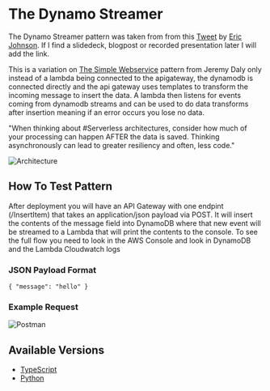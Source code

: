 # The Dynamo Streamer 

The Dynamo Streamer pattern was taken from from this [Tweet](https://twitter.com/edjgeek/status/1220227872511496192?s=20) by [Eric Johnson](https://twitter.com/edjgeek). If I find a slidedeck, blogpost or recorded presentation later I will add the link.

This is a variation on [The Simple Webservice](../the-simple-webservice/README.md) pattern from Jeremy Daly only instead of a lambda being connected to the apigateway, the dynamodb is connected directly and the api gateway uses templates to transform the incoming message to insert the data. A lambda then listens for events coming from dynamodb streams and can be used to do data transforms after insertion meaning if an error occurs you lose no data.

"When thinking about #Serverless architectures, consider how much of your processing can happen AFTER the data is saved. Thinking asynchronously can lead to greater resiliency and often, less code."

![Architecture](https://raw.githubusercontent.com/nideveloper/serverless/master/the-dynamo-streamer/img/arch.jpg)

## How To Test Pattern

After deployment you will have an API Gateway with one endpint (/InsertItem) that takes an application/json payload via POST. It will insert the contents of the message field into DynamoDB where that new event will be streamed to a Lambda that will print the contents to the console. To see the full flow you need to look in the AWS Console and look in DynamoDB and the Lambda Cloudwatch logs

### JSON Payload Format
`{ "message": "hello" }`

### Example Request
![Postman](https://raw.githubusercontent.com/nideveloper/serverless/master/the-dynamo-streamer/img/request.png)

## Available Versions

 * [TypeScript](typescript/)
 * [Python](python/)
